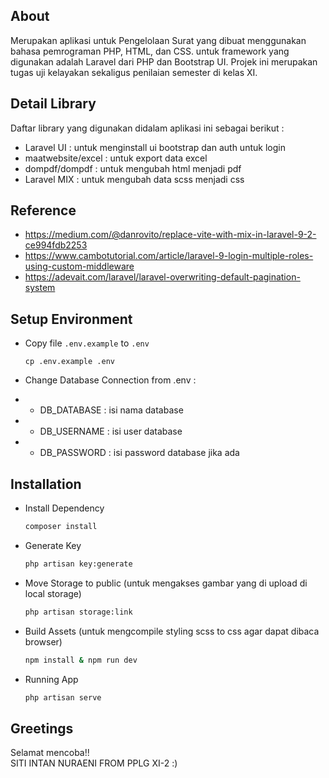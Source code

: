 ## About
Merupakan aplikasi untuk Pengelolaan Surat yang dibuat menggunakan bahasa pemrograman PHP, HTML, dan CSS.
untuk framework yang digunakan adalah Laravel dari PHP dan Bootstrap UI. Projek ini merupakan tugas
uji kelayakan sekaligus penilaian semester di kelas XI.

## Detail Library
Daftar library yang digunakan didalam aplikasi ini sebagai berikut :
- Laravel UI : untuk menginstall ui bootstrap dan auth untuk login
- maatwebsite/excel : untuk export data excel
- dompdf/dompdf : untuk mengubah html menjadi pdf
- Laravel MIX : untuk mengubah data scss menjadi css

## Reference
- https://medium.com/@danrovito/replace-vite-with-mix-in-laravel-9-2-ce994fdb2253
- https://www.cambotutorial.com/article/laravel-9-login-multiple-roles-using-custom-middleware
- https://adevait.com/laravel/laravel-overwriting-default-pagination-system

## Setup Environment

- Copy file `.env.example` to `.env`

  ```
  cp .env.example .env
  ```

- Change Database Connection from .env :
- - DB_DATABASE : isi nama database
- - DB_USERNAME : isi user database
- - DB_PASSWORD : isi password database jika ada

## Installation
- Install Dependency
  ```bash
  composer install
  ```

- Generate Key
  ```bash
  php artisan key:generate
  ```

- Move Storage to public (untuk mengakses gambar yang di upload di local storage)
  ```bash
  php artisan storage:link
  ```

- Build Assets (untuk mengcompile styling scss to css agar dapat dibaca browser)
  ```bash
  npm install & npm run dev
  ```

- Running App
  ```bash
  php artisan serve
  ```
  
## Greetings
Selamat mencoba!!<br>
SITI INTAN NURAENI FROM PPLG XI-2 :)